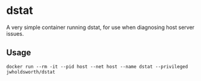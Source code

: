 # dstat

A very simple container running dstat, for use when diagnosing host server issues.

## Usage

```docker run --rm -it --pid host --net host --name dstat --privileged jwholdsworth/dstat```
